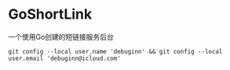 # GoShortLink
一个使用Go创建的短链接服务后台


```git
git config --local user.name 'debuginn' && git config --local user.email 'debuginn@icloud.com'
```